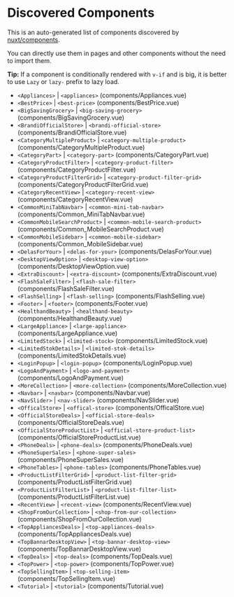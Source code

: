 # Discovered Components

This is an auto-generated list of components discovered by [nuxt/components](https://github.com/nuxt/components).

You can directly use them in pages and other components without the need to import them.

**Tip:** If a component is conditionally rendered with `v-if` and is big, it is better to use `Lazy` or `lazy-` prefix to lazy load.

- `<Appliances>` | `<appliances>` (components/Appliances.vue)
- `<BestPrice>` | `<best-price>` (components/BestPrice.vue)
- `<BigSavingGrocery>` | `<big-saving-grocery>` (components/BigSavingGrocery.vue)
- `<BrandiOfficialStore>` | `<brandi-official-store>` (components/BrandiOfficialStore.vue)
- `<CategoryMultipleProduct>` | `<category-multiple-product>` (components/CategoryMultipleProduct.vue)
- `<CategoryPart>` | `<category-part>` (components/CategoryPart.vue)
- `<CategoryProductFilter>` | `<category-product-filter>` (components/CategoryProductFilter.vue)
- `<CategoryProductFilterGrid>` | `<category-product-filter-grid>` (components/CategoryProductFilterGrid.vue)
- `<CategoryRecentView>` | `<category-recent-view>` (components/CategoryRecentView.vue)
- `<CommonMiniTabNavbar>` | `<common-mini-tab-navbar>` (components/Common_MiniTabNavbar.vue)
- `<CommonMobileSearchProduct>` | `<common-mobile-search-product>` (components/Common_MobileSearchProduct.vue)
- `<CommonMobileSidebar>` | `<common-mobile-sidebar>` (components/Common_MobileSidebar.vue)
- `<DelasForYour>` | `<delas-for-your>` (components/DelasForYour.vue)
- `<DesktopViewOption>` | `<desktop-view-option>` (components/DesktopViewOption.vue)
- `<ExtraDiscount>` | `<extra-discount>` (components/ExtraDiscount.vue)
- `<FlashSaleFilter>` | `<flash-sale-filter>` (components/FlashSaleFilter.vue)
- `<FlashSelling>` | `<flash-selling>` (components/FlashSelling.vue)
- `<Footer>` | `<footer>` (components/Footer.vue)
- `<HealthandBeauty>` | `<healthand-beauty>` (components/HealthandBeauty.vue)
- `<LargeAppliance>` | `<large-appliance>` (components/LargeAppliance.vue)
- `<LimitedStock>` | `<limited-stock>` (components/LimitedStock.vue)
- `<LimitedStokDetails>` | `<limited-stok-details>` (components/LimitedStokDetails.vue)
- `<LoginPopup>` | `<login-popup>` (components/LoginPopup.vue)
- `<LogoAndPayment>` | `<logo-and-payment>` (components/LogoAndPayment.vue)
- `<MoreCollection>` | `<more-collection>` (components/MoreCollection.vue)
- `<Navbar>` | `<navbar>` (components/Navbar.vue)
- `<NavSlider>` | `<nav-slider>` (components/NavSlider.vue)
- `<OfficalStore>` | `<offical-store>` (components/OfficalStore.vue)
- `<OfficialStoreDeals>` | `<official-store-deals>` (components/OfficialStoreDeals.vue)
- `<OfficialStoreProductList>` | `<official-store-product-list>` (components/OfficialStoreProductList.vue)
- `<PhoneDeals>` | `<phone-deals>` (components/PhoneDeals.vue)
- `<PhoneSuperSales>` | `<phone-super-sales>` (components/PhoneSuperSales.vue)
- `<PhoneTables>` | `<phone-tables>` (components/PhoneTables.vue)
- `<ProductListFilterGrid>` | `<product-list-filter-grid>` (components/ProductListFilterGrid.vue)
- `<ProductListFilterList>` | `<product-list-filter-list>` (components/ProductListFilterList.vue)
- `<RecentView>` | `<recent-view>` (components/RecentView.vue)
- `<ShopFromOurCollection>` | `<shop-from-our-collection>` (components/ShopFromOurCollection.vue)
- `<TopAppliancesDeals>` | `<top-appliances-deals>` (components/TopAppliancesDeals.vue)
- `<TopBannarDesktopView>` | `<top-bannar-desktop-view>` (components/TopBannarDesktopView.vue)
- `<TopDeals>` | `<top-deals>` (components/TopDeals.vue)
- `<TopPower>` | `<top-power>` (components/TopPower.vue)
- `<TopSellingItem>` | `<top-selling-item>` (components/TopSellingItem.vue)
- `<Tutorial>` | `<tutorial>` (components/Tutorial.vue)
